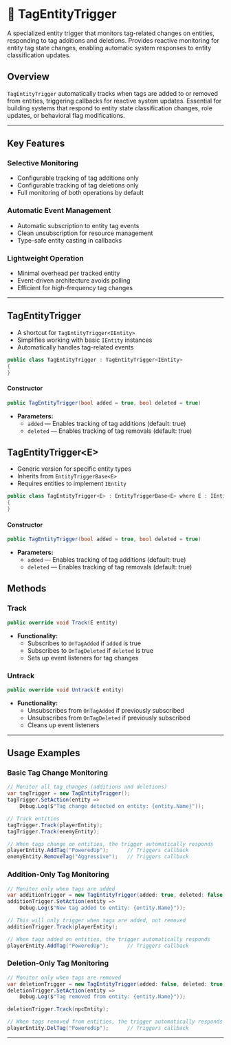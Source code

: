 # 🧩 TagEntityTrigger

A specialized entity trigger that monitors tag-related changes on entities, responding to tag additions and deletions. Provides reactive monitoring for entity tag state changes, enabling automatic system responses to entity classification updates.

## Overview
`TagEntityTrigger` automatically tracks when tags are added to or removed from entities, triggering callbacks for reactive system updates. Essential for building systems that respond to entity state classification changes, role updates, or behavioral flag modifications.

---
## Key Features

### Selective Monitoring
- Configurable tracking of tag additions only
- Configurable tracking of tag deletions only
- Full monitoring of both operations by default

### Automatic Event Management
- Automatic subscription to entity tag events
- Clean unsubscription for resource management
- Type-safe entity casting in callbacks

### Lightweight Operation
- Minimal overhead per tracked entity
- Event-driven architecture avoids polling
- Efficient for high-frequency tag changes

---

## TagEntityTrigger

- A shortcut for `TagEntityTrigger<IEntity>`
- Simplifies working with basic `IEntity` instances
- Automatically handles tag-related events

```csharp
public class TagEntityTrigger : TagEntityTrigger<IEntity>
{
}
```

#### Constructor
```csharp
public TagEntityTrigger(bool added = true, bool deleted = true)
```
- **Parameters:**
  - `added` — Enables tracking of tag additions (default: true)
  - `deleted` — Enables tracking of tag removals (default: true)

## TagEntityTrigger&lt;E&gt;

- Generic version for specific entity types
- Inherits from `EntityTriggerBase<E>`
- Requires entities to implement `IEntity`

```csharp
public class TagEntityTrigger<E> : EntityTriggerBase<E> where E : IEntity
{
}
```

#### Constructor
```csharp
public TagEntityTrigger(bool added = true, bool deleted = true)
```
- **Parameters:**
    - `added` — Enables tracking of tag additions (default: true)
    - `deleted` — Enables tracking of tag removals (default: true)

## Methods

### Track
```csharp
public override void Track(E entity)
```
- **Functionality:**
  - Subscribes to `OnTagAdded` if `added` is true
  - Subscribes to `OnTagDeleted` if `deleted` is true
  - Sets up event listeners for tag changes

### Untrack
```csharp
public override void Untrack(E entity)
```
- **Functionality:**
  - Unsubscribes from `OnTagAdded` if previously subscribed
  - Unsubscribes from `OnTagDeleted` if previously subscribed
  - Cleans up event listeners

---

## Usage Examples

### Basic Tag Change Monitoring

```csharp
// Monitor all tag changes (additions and deletions)
var tagTrigger = new TagEntityTrigger();
tagTrigger.SetAction(entity =>
    Debug.Log($"Tag change detected on entity: {entity.Name}"));

// Track entities
tagTrigger.Track(playerEntity);
tagTrigger.Track(enemyEntity);

// When tags change on entities, the trigger automatically responds
playerEntity.AddTag("PoweredUp");      // Triggers callback
enemyEntity.RemoveTag("Aggressive");   // Triggers callback
```

### Addition-Only Tag Monitoring

```csharp
// Monitor only when tags are added
var additionTrigger = new TagEntityTrigger(added: true, deleted: false);
additionTrigger.SetAction(entity => 
    Debug.Log($"New tag added to entity: {entity.Name}"));

// This will only trigger when tags are added, not removed
additionTrigger.Track(playerEntity);

// When tags added on entities, the trigger automatically responds
playerEntity.AddTag("PoweredUp");      // Triggers callback
```

### Deletion-Only Tag Monitoring

```csharp
// Monitor only when tags are removed
var deletionTrigger = new TagEntityTrigger(added: false, deleted: true);
deletionTrigger.SetAction(entity =>
    Debug.Log($"Tag removed from entity: {entity.Name}"));

deletionTrigger.Track(npcEntity);

// When tags removed from entities, the trigger automatically responds
playerEntity.DelTag("PoweredUp");      // Triggers callback
```

---
